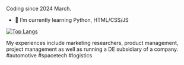 Coding since 2024 March.

- 🌱 I’m currently learning Python, HTML/CSS/JS

[![Top Langs](https://github-readme-stats.vercel.app/api/top-langs/?username=ytk-kbysh&layout=compact)](https://github.com/anuraghazra/github-readme-stats)

My experiences include marketing researchers, product management, project management as well as running a DE subsidiary of a company. #automotive #spacetech #logistics

<!--
**ytk-kbysh/ytk-kbysh** is a ✨ _special_ ✨ repository because its `README.md` (this file) appears on your GitHub profile.
